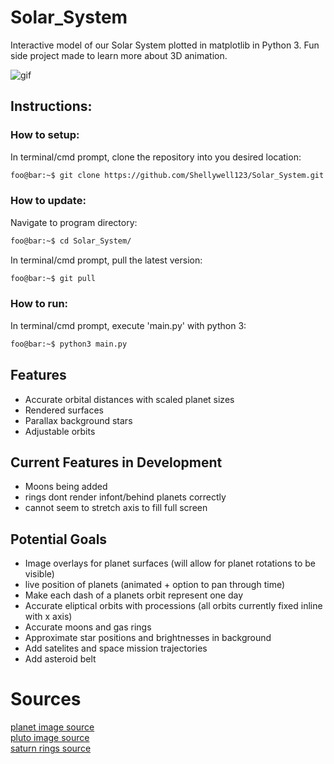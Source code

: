 # Solar_System
Interactive model of our Solar System plotted in matplotlib in Python 3. Fun side project made to learn more about 3D animation.

![gif](Images/gifs/spiralout.gif)

## Instructions:

### How to setup:
In terminal/cmd prompt, clone the repository into you desired location:
```bash
foo@bar:~$ git clone https://github.com/Shellywell123/Solar_System.git
```

### How to update:
Navigate to program directory:
```bash
foo@bar:~$ cd Solar_System/
```
In terminal/cmd prompt, pull the latest version:
```bash
foo@bar:~$ git pull
```

### How to run:
In terminal/cmd prompt, execute 'main.py' with python 3:
```bash
foo@bar:~$ python3 main.py
```

## Features
- Accurate orbital distances with scaled planet sizes
- Rendered surfaces
- Parallax background stars
- Adjustable orbits

## Current Features in Development
 - Moons being added
 - rings dont render infont/behind planets correctly
 - cannot seem to stretch axis to fill full screen

## Potential Goals
 - Image overlays for planet surfaces (will allow for planet rotations to be visible)
 - live position of planets (animated + option to pan through time)
 - Make each dash of a planets orbit represent one day 
 - Accurate eliptical orbits with processions (all orbits currently fixed inline with x axis)
 - Accurate moons and gas rings
 - Approximate star positions and brightnesses in background
 - Add satelites and space mission trajectories
 - Add asteroid belt

# Sources
[planet image source](https://www.solarsystemscope.com/textures/)\
[pluto image source](https://www.pinterest.co.uk/pin/334884922276313121/)\
[saturn rings source](https://blenderartists.org/uploads/default/original/4X/d/f/d/dfda2d1cabfa176fe1c415208deea3b30be87eb0.jpg)